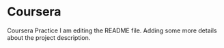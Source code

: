 # Coursera
Coursera Practice
I am editing the README file. 
Adding some more details about the project description.
